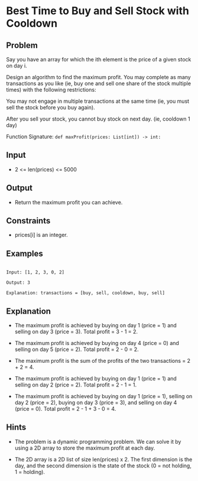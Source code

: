# Best Time to Buy and Sell Stock with Cooldown
## Problem

Say you have an array for which the ith element is the price of a given stock on day i.

Design an algorithm to find the maximum profit. You may complete as many transactions as you like (ie, buy one and sell one share of the stock multiple times) with the following restrictions:

You may not engage in multiple transactions at the same time (ie, you must sell the stock before you buy again).

After you sell your stock, you cannot buy stock on next day. (ie, cooldown 1 day)

Function Signature: `def maxProfit(prices: List[int]) -> int:`

## Input

- 2 <= len(prices) <= 5000

## Output

- Return the maximum profit you can achieve.

## Constraints

- prices[i] is an integer.

## Examples

```

Input: [1, 2, 3, 0, 2]

Output: 3

Explanation: transactions = [buy, sell, cooldown, buy, sell]

```

## Explanation

- The maximum profit is achieved by buying on day 1 (price = 1) and selling on day 3 (price = 3). Total profit = 3 - 1 = 2.

- The maximum profit is achieved by buying on day 4 (price = 0) and selling on day 5 (price = 2). Total profit = 2 - 0 = 2.

- The maximum profit is the sum of the profits of the two transactions = 2 + 2 = 4.

- The maximum profit is achieved by buying on day 1 (price = 1) and selling on day 2 (price = 2). Total profit = 2 - 1 = 1.

- The maximum profit is achieved by buying on day 1 (price = 1), selling on day 2 (price = 2), buying on day 3 (price = 3), and selling on day 4 (price = 0). Total profit = 2 - 1 + 3 - 0 = 4.


## Hints

- The problem is a dynamic programming problem. We can solve it by using a 2D array to store the maximum profit at each day.

- The 2D array is a 2D list of size len(prices) x 2. The first dimension is the day, and the second dimension is the state of the stock (0 = not holding, 1 = holding).
